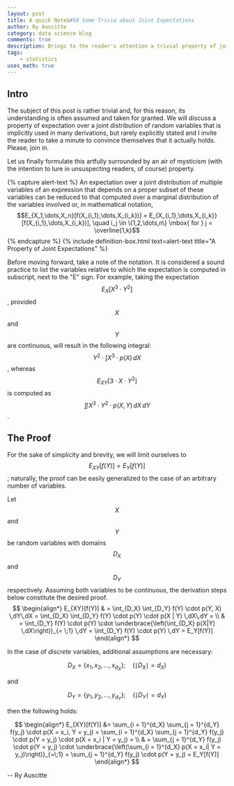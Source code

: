 ```yaml
---
layout: post
title: A quick Note&#58 Some Trivia about Joint Expectations
author: Ry Auscitte
category: data science blog
comments: true
description: Brings to the reader's attention a trivial property of joint expectations that many people use without giving it too much thought.
tags:
    - statistics
uses_math: true
---
```


## Intro

The subject of this post is rather trivial and, for this reason, its understanding is often assumed and taken for granted. We will discuss a property of expectation over a joint distribution of random variables that is implicitly used in many derivations, but rarely explicitly stated and I invite the reader to take a minute to convince themselves that it actually holds. Please, join in. 

Let us finally formulate this artfully surrounded by an air of mysticism (with the intention to lure in unsuspecting readers, of course) property.

{% capture alert-text %}
An expectation over a joint distribution of multiple variables of an expression that depends on a proper subset of these variables  can be reduced to that computed over a marginal distribution of the variables involved or, in mathematical notation, 
$$E_{X_1,\dots,X_n}[f(X_{i_1},\dots,X_{i_k})] = E_{X_{i_1},\dots,X_{i_k}}[f(X_{i_1},\dots,X_{i_k})], \quad i_j \in \{1,2,\dots,n\} \mbox{  for } j = \overline{1,k}$$
{% endcapture %}
{% include definition-box.html text=alert-text title="A Property of Joint Expectations" %} 

Before moving forward, take a note of the notation. It is considered a sound practice to list the variables relative to which the expectation is computed in subscript, next to the "E" sign. For example, taking the expectation $$E_{X}[X^3 \cdot Y^2]$$, provided $$X$$ and $$Y$$ are continuous, will result in the following integral: $$Y^2 \cdot \int X^3 \cdot p(X)\,dX$$ , whereas $$E_{XY}[3\cdot X \cdot Y^2]$$ is computed as $$\iint X^3 \cdot Y^2 \cdot p(X, Y) \,dX \,dY$$.

## The Proof

For the sake of simplicity and brevity, we will limit ourselves to $$E_{XY}[f(Y)] = E_{Y}[f(Y)]$$; naturally, the proof can be easily generalized to the case of an arbitrary number of variables. 

Let $$X$$ and $$Y$$ be random variables with domains $$D_X$$ and $$D_Y$$ respectively. Assuming both variables to be _continuous_, the derivation steps below constitute the desired proof.
$$
\begin{align*}
	E_{XY}[f(Y)] & = \int_{D_X} \int_{D_Y} f(Y) \cdot p(Y, X) \,dY\,dX = \int_{D_X} \int_{D_Y} f(Y) \cdot p(Y) \cdot p(X | Y) \,dX\,dY = \\ 
	& = \int_{D_Y} f(Y) \cdot p(Y) \cdot \underbrace{\left(\int_{D_X} p(X|Y) \,dX\right)}_{= \;1} \,dY = \int_{D_Y} f(Y) \cdot p(Y) \,dY = E_Y[f(Y)]
\end{align*}
$$

In the case of _discrete_ variables, additional assumptions are necessary: 

$$D_X = \{x_1, x_2, \dots, x_{d_X}\};\quad \left(\mid D_X\mid  = d_X\right)$$ 

and

$$D_Y = \{y_1, y_2, \dots, y_{d_Y}\};\quad (\mid D_Y\mid  = d_Y)$$

then the following holds:

$$
\begin{align*}
	E_{XY}[f(Y)] &= \sum_{i = 1}^{d_X} \sum_{j = 1}^{d_Y} f(y_j) \cdot p(X = x_i, Y = y_j) = \sum_{i = 1}^{d_X} \sum_{j = 1}^{d_Y} f(y_j) \cdot p(Y = y_j) \cdot p(X = x_i | Y = y_j) = \\
	& = \sum_{j = 1}^{d_Y} f(y_j) \cdot p(Y = y_j) \cdot \underbrace{\left(\sum_{i = 1}^{d_X}  p(X = x_i| Y = y_j)\right)}_{=\;1} = \sum_{j = 1}^{d_Y} f(y_j) \cdot p(Y = y_j) = E_Y[f(Y)]
\end{align*}
$$

-- Ry Auscitte

